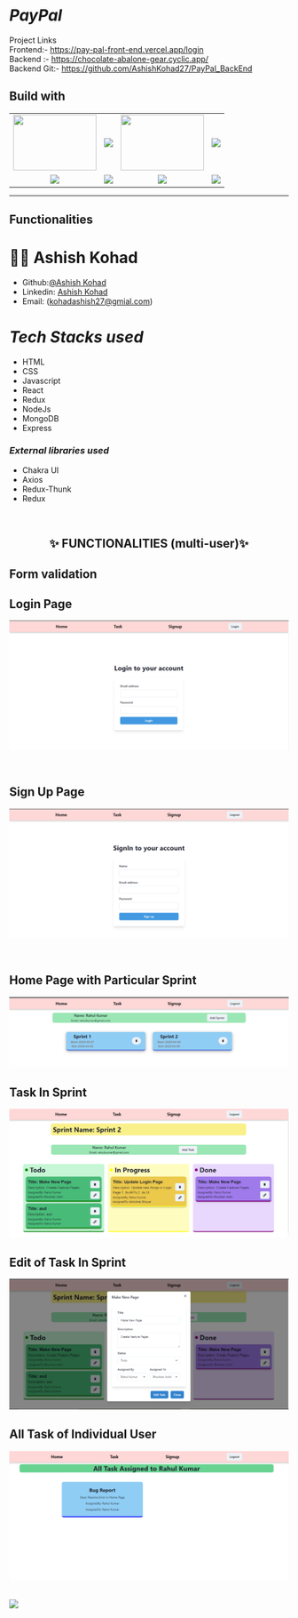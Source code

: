 # _PayPal_

Project Links
<br/>
Frontend:- https://pay-pal-front-end.vercel.app/login
<br/>
Backend :- https://chocolate-abalone-gear.cyclic.app/
<br/>
Backend Git:- https://github.com/AshishKohad27/PayPal_BackEnd

## Build with

<table  align=center>
  <tr>
 <td align=center> <img src="https://upload.wikimedia.org/wikipedia/commons/thumb/d/d9/Node.js_logo.svg/1280px-Node.js_logo.svg.png"  height=100   width=150 ></td>
     <td align=center> <img src="https://upload.wikimedia.org/wikipedia/commons/thumb/a/a7/React-icon.svg/1280px-React-icon.svg.png" height=100   ></td>
    <td align=center> <img src="https://upload.wikimedia.org/wikipedia/commons/4/49/Redux.png"  height=100   width=150 ></td>
     <td align=center> <img src="https://1.bp.blogspot.com/-TDlxyhiJu9c/X-1LpOwT8wI/AAAAAAAAlMM/JJ6Dg9nSxJ08Isren0ScOpeLiwx-uMJRgCLcBGAsYHQ/w1200-h630-p-k-no-nu/free%2BHTML%2BCSS%2Band%2BJavaScript%2Bcourse%2BUdemy.webp"  height=100  ></td>
  </tr><tr><td align=center>  <img src="https://img.icons8.com/color/48/null/chakra-ui.png"   width=100  ></td>

  <td align=center> <img src="https://git-scm.com/images/logos/downloads/Git-Icon-1788C.png"  height=100  ></td>
  <td align=center> <img src="https://img.icons8.com/plasticine/100/null/github.png"  height=100  ></td></td>
  <td align=center> <img src="https://play-lh.googleusercontent.com/tYFJKlcOj4mUoS36v7w50TRvZ4HErZVkjo2Nvc4Ba_XE5xBr0Rphj4_BW-wMJ-JsDfEC"  height=100  ></td>
  </tr>

</table>

<hr/>

## Functionalities

# 🧑🏻 **Ashish Kohad**

- Github:[@Ashish Kohad](https://github.com/AshishKohad27)
- Linkedin: [Ashish Kohad](https://www.linkedin.com/in/ashish-kohad27/)
- Email: (kohadashish27@gmial.com)

<h1><i>Tech Stacks used </i></h1>

<ul>
<li>HTML</li>
<li>CSS</li>
<li>Javascript</li>
<li>React</li>
<li>Redux</li>
<li>NodeJs</li>
<li>MongoDB</li>
<li>Express</li>
</ul>

<h3><i>External libraries used </i></h3>

<ul>
<li>Chakra UI</li>
<li>Axios</li>
<li>Redux-Thunk</li>
<li>Redux</li>
</ul>

<br/>
<h2 align="center" >✨ FUNCTIONALITIES (multi-user)✨<h2/>

Form validation
<br/>
## Login Page

![Alt text](images/Login.PNG)

<br/>

## Sign Up Page

![Alt text](images/SignUp.PNG)


<br/>

## Home Page with Particular Sprint

![Alt text](images/HomeWithSprintCreaation.PNG)

## Task In Sprint

![Alt text](images/TaskInSprint.PNG)

## Edit of Task In Sprint

![Alt text](images/EditOfTaskInSprint.PNG)

## All Task of Individual User

![Alt text](images/AllTaskIndividualUsers.PNG)

<br/>

<img src="https://raw.githubusercontent.com/Trilokia/Trilokia/379277808c61ef204768a61bbc5d25bc7798ccf1/bottom_header.svg" />
